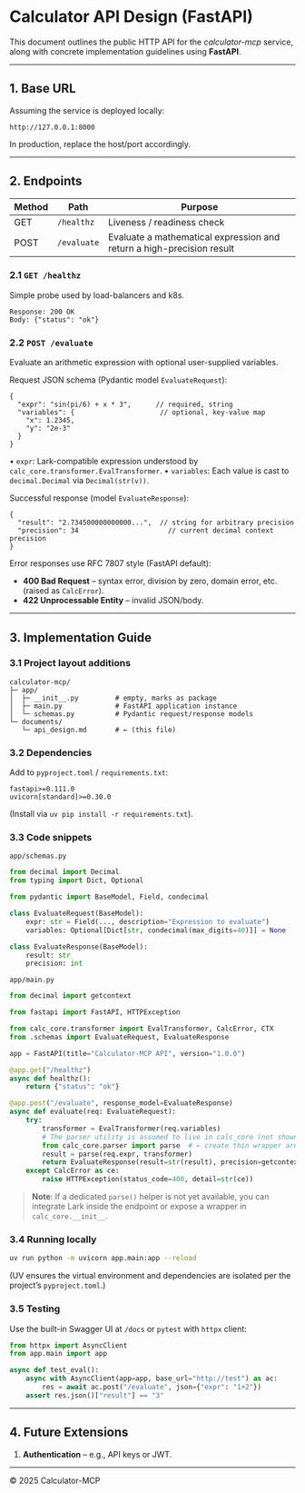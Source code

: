 # Calculator API Design (FastAPI)

This document outlines the public HTTP API for the *calculator-mcp* service, along with concrete implementation guidelines using **FastAPI**.

---
## 1. Base URL

Assuming the service is deployed locally:
```
http://127.0.0.1:8000
```

In production, replace the host/port accordingly.

---
## 2. Endpoints

| Method | Path          | Purpose                       |
| ------ | ------------- | ----------------------------- |
| GET    | `/healthz`    | Liveness / readiness check    |
| POST   | `/evaluate`   | Evaluate a mathematical expression and return a high-precision result |

### 2.1 `GET /healthz`
Simple probe used by load-balancers and k8s.
```
Response: 200 OK 
Body: {"status": "ok"}
```

### 2.2 `POST /evaluate`
Evaluate an arithmetic expression with optional user-supplied variables.

Request JSON schema (Pydantic model `EvaluateRequest`):
```jsonc
{
  "expr": "sin(pi/6) + x * 3",      // required, string
  "variables": {                     // optional, key-value map
    "x": 1.2345,
    "y": "2e-3"
  }
}
```
• `expr`: Lark-compatible expression understood by `calc_core.transformer.EvalTransformer`.
• `variables`: Each value is cast to `decimal.Decimal` via `Decimal(str(v))`.

Successful response (model `EvaluateResponse`):
```jsonc
{
  "result": "2.734500000000000...",  // string for arbitrary precision
  "precision": 34                      // current decimal context precision
}
```

Error responses use RFC 7807 style (FastAPI default):
* **400 Bad Request** – syntax error, division by zero, domain error, etc. (raised as `CalcError`).
* **422 Unprocessable Entity** – invalid JSON/body.

---
## 3. Implementation Guide

### 3.1 Project layout additions
```
calculator-mcp/
├─ app/
│  ├─ __init__.py         # empty, marks as package
│  ├─ main.py             # FastAPI application instance
│  └─ schemas.py          # Pydantic request/response models
└─ documents/
   └─ api_design.md       # ← (this file)
```

### 3.2 Dependencies
Add to `pyproject.toml` / `requirements.txt`:
```
fastapi>=0.111.0
uvicorn[standard]>=0.30.0
```
(Install via `uv pip install -r requirements.txt`).

### 3.3 Code snippets

`app/schemas.py`
```python
from decimal import Decimal
from typing import Dict, Optional

from pydantic import BaseModel, Field, condecimal

class EvaluateRequest(BaseModel):
    expr: str = Field(..., description="Expression to evaluate")
    variables: Optional[Dict[str, condecimal(max_digits=40)]] = None

class EvaluateResponse(BaseModel):
    result: str
    precision: int
```

`app/main.py`
```python
from decimal import getcontext

from fastapi import FastAPI, HTTPException

from calc_core.transformer import EvalTransformer, CalcError, CTX
from .schemas import EvaluateRequest, EvaluateResponse

app = FastAPI(title="Calculator-MCP API", version="1.0.0")

@app.get("/healthz")
async def healthz():
    return {"status": "ok"}

@app.post("/evaluate", response_model=EvaluateResponse)
async def evaluate(req: EvaluateRequest):
    try:
        transformer = EvalTransformer(req.variables)
        # The parser utility is assumed to live in calc_core (not shown here)
        from calc_core.parser import parse  # ← create thin wrapper around Lark
        result = parse(req.expr, transformer)
        return EvaluateResponse(result=str(result), precision=getcontext().prec)
    except CalcError as ce:
        raise HTTPException(status_code=400, detail=str(ce))
```

> **Note**: If a dedicated `parse()` helper is not yet available, you can integrate Lark inside the endpoint or expose a wrapper in `calc_core.__init__`.

### 3.4 Running locally
```bash
uv run python -m uvicorn app.main:app --reload
```
(UV ensures the virtual environment and dependencies are isolated per the project’s `pyproject.toml`.)

### 3.5 Testing
Use the built-in Swagger UI at `/docs` or `pytest` with `httpx` client:
```python
from httpx import AsyncClient
from app.main import app

async def test_eval():
    async with AsyncClient(app=app, base_url="http://test") as ac:
        res = await ac.post("/evaluate", json={"expr": "1+2"})
    assert res.json()["result"] == "3"
```

---
## 4. Future Extensions
1. **Authentication** – e.g., API keys or JWT.

---
© 2025 Calculator-MCP
